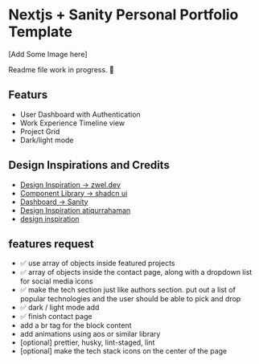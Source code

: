 # Nextjs + Sanity Personal Portfolio Template

[Add Some Image here]

Readme file work in progress. 🚀

## Featurs

* User Dashboard with Authentication
* Work Experience Timeline view
* Project Grid
* Dark/light mode

## Design Inspirations and Credits

* [Design Inspiration -> zwel.dev](https://github.com/zwelhtetyan/zwel.dev)
* [Component Library -> shadcn ui](https://ui.shadcn.com/)
* [Dashboard -> Sanity](https://www.sanity.io/)
* [Design Inspiration atiqurrahaman](https://www.atiqurrahaman.com/)
* [design inspiration](https://yao-it-firm.vercel.app/)

## features request

* ✅ use array of objects inside featured projects
* ✅ array of objects inside the contact page, along with a dropdown list for social media icons
* ✅ make the tech section just like authors section. put out a list of popular technologies and the user should be able to pick and drop
* ✅ dark / light mode add
* ✅ finish contact page
* add a br tag for the block content
* add animations using aos or similar library
* [optional] prettier, husky, lint-staged, lint
* [optional] make the tech stack icons on the center of the page
